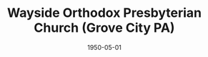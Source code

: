---
date: &id001 1950-05-01
end_date: 1970-01-01
location:
  address: null
  city: Grove City
  state: PA
minister:
- end: 1954-01-01
  name: Henry Phillips
  start: 1950-01-01
  type: Pastor
- end: 1959-01-01
  name: Wendell Rockey
  start: 1954-01-01
  type: Pastor
- end: 1964-01-01
  name: Thomas Tyson
  start: 1960-01-01
  type: Pastor
- end: 1965-01-01
  name: Henry Tavares
  start: 1964-01-01
  type: Pastor
ministers:
- Henry Phillips
- Wendell Rockey
- Thomas Tyson
- Henry Tavares
name: Wayside Orthodox Presbyterian Church
names: null
origination_date: *id001
raw_data: "PA\nGrove City\nWayside Orthodox Presbyterian Church  (May 1950\u20131965)\n\
  (merged into Covenant Orthodox Presbyterian Church, 1965)\nPastors: Henry Phillips,\
  \ 1950\u201354\nWendell Rockey, 1954\u201359\nThomas Tyson, 1960\u201364\nHenry\
  \ Tavares, 1964\u201365"
received_from: null
states:
- PA
status:
  active: false
  end_date: null
  reason: null
  received_from: null
  withdrawal_to: null
title: Wayside Orthodox Presbyterian Church (Grove City PA)
year_established:
- 1950

---